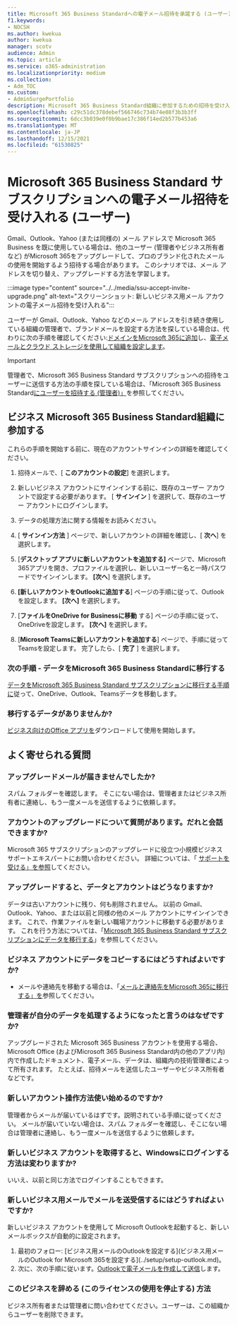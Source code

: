 ```yaml
---
title: Microsoft 365 Business Standardへの電子メール招待を承諾する (ユーザー)
f1.keywords:
- NOCSH
ms.author: kwekua
author: kwekua
manager: scotv
audience: Admin
ms.topic: article
ms.service: o365-administration
ms.localizationpriority: medium
ms.collection:
- Adm_TOC
ms.custom:
- AdminSurgePortfolio
description: Microsoft 365 Business Standard組織に参加するための招待を受け入れる
ms.openlocfilehash: c29c51dc378debef566746c734b74e08f3b3b3ff
ms.sourcegitcommit: 6dcc3b039e0f0b9bae17c386f14ed2b577b453a6
ms.translationtype: MT
ms.contentlocale: ja-JP
ms.lasthandoff: 12/15/2021
ms.locfileid: "61530825"
---
```

# <a name="accept-an-email-invitation-to-a-microsoft-365-business-standard-subscription-user"></a>Microsoft 365 Business Standard サブスクリプションへの電子メール招待を受け入れる (ユーザー)

Gmail、Outlook、Yahoo (または同様の) メール アドレスで Microsoft 365 Business を既に使用している場合は、他のユーザー (管理者やビジネス所有者など) がMicrosoft 365をアップグレードして、プロのブランド化されたメールの使用を開始するよう招待する場合があります。  このシナリオでは、メール アドレスを切り替え、アップグレードする方法を学習します。

:::image type="content" source="../../media/ssu-accept-invite-upgrade.png" alt-text="スクリーンショット: 新しいビジネス用メール アカウントの電子メール招待を受け入れる":::

ユーザーが Gmail、Outlook、Yahoo などのメール アドレスを引き続き使用している組織の管理者で、ブランドメールを設定する方法を探している場合は、代わりに次の手順を確認してください:[ドメインをMicrosoft 365に追加](../setup/add-domain.md)し、[電子メールとクラウド ストレージを使用して組織を設定します](../setup/setup-business-standard.md#finish-setting-up)。

> [!IMPORTANT]
> 管理者で、Microsoft 365 Business Standard サブスクリプションへの招待をユーザーに送信する方法の手順を探している場合は、「Microsoft 365 Business Standard[にユーザーを招待する (管理者)」](admin-invite-business-standard.md)を参照してください。

## <a name="join-a-business-microsoft-365-business-standard-organization"></a>ビジネス Microsoft 365 Business Standard組織に参加する

これらの手順を開始する前に、現在のアカウントサインインの詳細を確認してください。

1. 招待メールで、[ **このアカウントの設定**] を選択します。

2. 新しいビジネス アカウントにサインインする前に、既存のユーザー アカウントで設定する必要があります。 [ **サインイン** ] を選択して、既存のユーザー アカウントにログインします。

3. データの処理方法に関する情報をお読みください。

4. [ **サインイン方法** ] ページで、新しいアカウントの詳細を確認し、[ **次へ**] を選択します。

5. [**デスクトップ アプリに新しいアカウントを追加する]** ページで、Microsoft 365アプリを開き、プロファイルを選択し、新しいユーザー名と一時パスワードでサインインします。 **[次へ**] を選択します。

6. **[新しいアカウントをOutlookに追加する**] ページの手順に従って、Outlookを設定します。 **[次へ]** を選択します。

7. [**ファイルをOneDrive for Businessに移動** する] ページの手順に従って、OneDriveを設定します。 **[次へ]** を選択します。

8. [**Microsoft Teamsに新しいアカウントを追加する**] ページで、手順に従ってTeamsを設定します。 完了したら、[ **完了** ] を選択します。

### <a name="next-steps---migrate-your-data-to-microsoft-365-business-standard"></a>次の手順 - データをMicrosoft 365 Business Standardに移行する

[データをMicrosoft 365 Business Standard サブスクリプションに移行する手順に](migrate-data-business-standard.md)従って、OneDrive、Outlook、Teamsデータを移動します。

### <a name="no-data-to-migrate"></a>移行するデータがありませんか?

[ビジネス向けのOffice アプリを](https://support.microsoft.com/office/install-office-apps-from-office-365-dcf2d841-dac7-455b-9a77-fc8f7ee92702)ダウンロードして使用を開始します。

## <a name="frequently-asked-questions"></a>よく寄せられる質問

### <a name="i-didnt-receive-an-upgrade-email"></a>アップグレードメールが届きませんでしたか?

スパム フォルダーを確認します。 そこにない場合は、管理者またはビジネス所有者に連絡し、もう一度メールを送信するように依頼します。

### <a name="i-have-a-question-about-upgrading-my-account-who-can-i-talk-to"></a>アカウントのアップグレードについて質問があります。だれと会話できますか?

Microsoft 365 サブスクリプションのアップグレードに役立つ小規模ビジネス サポートエキスパートにお問い合わせください。 詳細については、「 [サポートを受ける」を参照](../get-help-support.md)してください。

### <a name="what-happens-to-my-data-and-account-when-i-upgrade"></a>アップグレードすると、データとアカウントはどうなりますか?

データは古いアカウントに残り、何も削除されません。  以前の Gmail、Outlook、Yahoo、または以前と同様の他のメール アカウントにサインインできます。 これで、作業ファイルを新しい職場アカウントに移動する必要があります。 これを行う方法については、「[Microsoft 365 Business Standard サブスクリプションにデータを移行する](migrate-data-business-standard.md)」を参照してください。

### <a name="how-can-i-copy-data-to-my-business-account"></a>ビジネス アカウントにデータをコピーするにはどうすればよいですか?

<!--- For steps on copying your data from your old OneDrive account to your new OneDrive for business account, check out: [Migrate data to my Microsoft 365 Business Standard subscription](migrate-data-business-standard.md).-->
- メールや連絡先を移動する場合は、「[メールと連絡先をMicrosoft 365に移行する」を](../setup/migrate-email-and-contacts-admin.md)参照してください。

### <a name="why-does-it-say-my-admin-now-handles-my-data"></a>管理者が自分のデータを処理するようになったと言うのはなぜですか?

アップグレードされた Microsoft 365 Business アカウントを使用する場合、Microsoft Office (およびMicrosoft 365 Business Standard内の他のアプリ内) 内で作成したドキュメント、電子メール、データは、組織内の技術管理者によって所有されます。 たとえば、招待メールを送信したユーザーやビジネス所有者などです。

### <a name="how-do-i-get-started-with-my-new-account"></a>新しいアカウント操作方法使い始めるのですか?

管理者からメールが届いているはずです。説明されている手順に従ってください。 メールが届いていない場合は、スパム フォルダーを確認し、そこにない場合は管理者に連絡し、もう一度メールを送信するように依頼します。

### <a name="does-the-way-i-login-to-windows-change-when-i-get-a-new-business-account"></a>新しいビジネス アカウントを取得すると、Windowsにログインする方法は変わりますか?

いいえ、以前と同じ方法でログインすることもできます。

### <a name="how-can-i-send-and-receive-emails-with-my-new-business-email"></a>新しいビジネス用メールでメールを送受信するにはどうすればよいですか?

新しいビジネス アカウントを使用して Microsoft Outlookを起動すると、新しいメールボックスが自動的に設定されます。

1. 最初のフォロー: [ビジネス用メールのOutlookを設定する](ビジネス用メールのOutlook for Microsoft 365を設定する](../setup/setup-outlook.md)。
2. 次に、次の手順に従います。[Outlookで電子メールを作成して送信](https://support.microsoft.com/office/create-and-send-email-in-outlook-19c32deb-08b6-4f90-a211-02bc5f77f360)します。

### <a name="how-can-i-leave-this-business-and-stop-using-this-license"></a>このビジネスを辞める (このライセンスの使用を停止する) 方法

ビジネス所有者または管理者に問い合わせてください。ユーザーは、この組織からユーザーを削除できます。

<!--1. Open any of your Microsoft 365 apps, like Word, Excel or PowerPoint, select your profile icon and then **Sign in with a different account**. Follow the steps and choose **Next** to set up Outlook.

2. Open Outlook, enter your new email address, and select **Connect**. Follow the steps and choose **Next** to set up OneDrive.

3. Select the OneDrive cloud icon from your taskbar and follow the steps to move your files to your new OneDrive for Business folder. Select **Next** to set up Microsoft Teams.

4. Open Teams, select your profile icon, and then **Add work or school account**. Follow the steps to add your new account to Teams. Select **I'm done** when Teams is set up.-->
